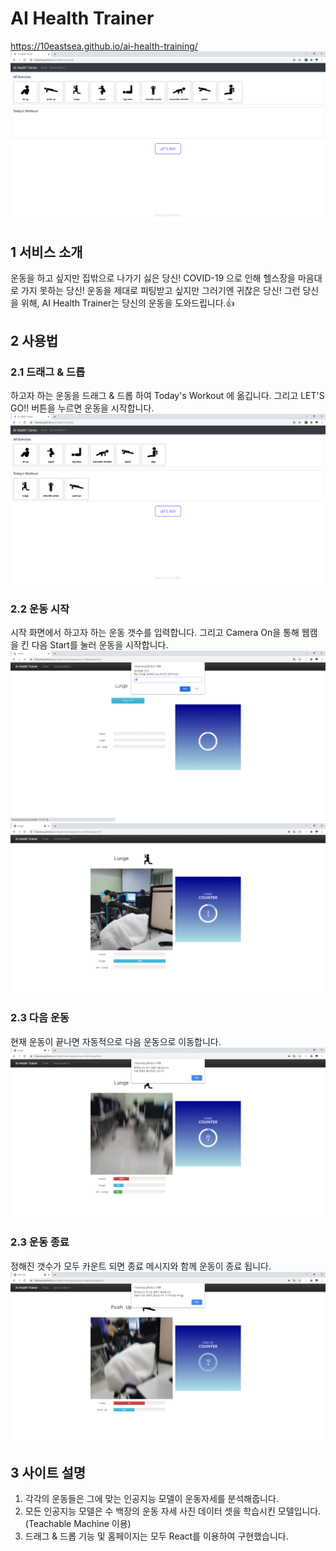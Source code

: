 AI Health Trainer
============
https://10eastsea.github.io/ai-health-training/
<img src="/readme/2-0.PNG" title="메인 화면" alt="MainScreen"></img>

1 서비스 소개
----------
운동을 하고 싶지만 집밖으로 나가기 싫은 당신!
COVID-19 으로 인해 헬스장을 마음대로 가지 못하는 당신!
운동을 제대로 피팅받고 싶지만 그러기엔 귀찮은 당신!
그런 당신을 위해, AI Health Trainer는 당신의 운동을 도와드립니다.👍

2 사용법
------
### 2.1 드래그 & 드롭
하고자 하는 운동을 드래그 & 드롭 하여 Today's Workout 에 옮깁니다.
그리고 LET'S GO!! 버튼을 누르면 운동을 시작합니다.
<img src="/readme/2-1.PNG" title="드래그 & 드롭" alt="사용법1"></img>

### 2.2 운동 시작
시작 화면에서 하고자 하는 운동 갯수를 입력합니다.
그리고 Camera On을 통해 웹캠을 킨 다음 Start를 눌러 운동을 시작합니다.
<img src="/readme/2-2.PNG" title="갯수 입력" alt="사용법2"></img>
<img src="/readme/2-3.PNG" title="운동 시작" alt="사용법3"></img>

### 2.3 다음 운동
현재 운동이 끝나면 자동적으로 다음 운동으로 이동합니다. 
<img src="/readme/2-4.PNG" title="다음 운동" alt="사용법3"></img>

### 2.3 운동 종료
정해진 갯수가 모두 카운트 되면 종료 메시지와 함께 운동이 종료 됩니다.
<img src="/readme/2-5.PNG" title="결과" alt="사용법3"></img>

3 사이트 설명
------------

1. 각각의 운동들은 그에 맞는 인공지능 모델이 운동자세를 분석해줍니다. 
2. 모든 인공지능 모델은 수 백장의 운동 자세 사진 데이터 셋을 학습시킨 모델입니다. (Teachable Machine 이용)
3. 드래그 & 드롭 기능 및 홈페이지는 모두 React를 이용하여 구현했습니다.